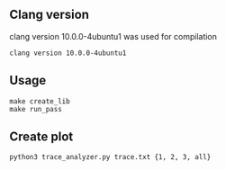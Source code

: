 ## Clang version
clang version 10.0.0-4ubuntu1 was used for compilation
```
clang version 10.0.0-4ubuntu1
```

## Usage
```
make create_lib
make run_pass
```

## Create plot
```
python3 trace_analyzer.py trace.txt {1, 2, 3, all}
```
